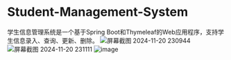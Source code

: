# Student-Management-System
学生信息管理系统是一个基于Spring Boot和Thymeleaf的Web应用程序，支持学生信息录入、查询、更新、删除。
![屏幕截图 2024-11-20 230944](https://github.com/user-attachments/assets/6eed41a1-f94d-4696-b220-c5ffb58b5fc8)
![屏幕截图 2024-11-20 231111](https://github.com/user-attachments/assets/cc938a6e-8aa8-496d-ba3c-d40d78881164)
![image](https://github.com/user-attachments/assets/ed38be37-92d3-42d5-8b39-e7370f2f4511)
